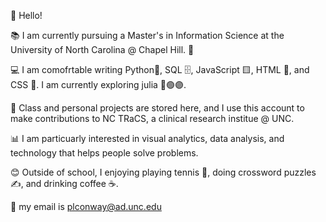 👋 Hello! 

📚 I am currently pursuing a Master's in Information Science at the University of North Carolina @ Chapel Hill. 🐏

💻 I am comofrtable writing Python🐍, SQL 🗄️, JavaScript 🟨, HTML 🔶, and CSS 🔷. I am currently exploring julia 🔴🟢🟣. 

💾 Class and personal projects are stored here, and I use this account to make contributions to NC TRaCS, a clinical research institue @ UNC.

📊 I am particuarly interested in visual analytics, data analysis, and technology that helps people solve problems. 

😊 Outside of school, I enjoying playing tennis 🎾, doing crossword puzzles ✍️, and drinking coffee ☕. 

📧 my email is plconway@ad.unc.edu
